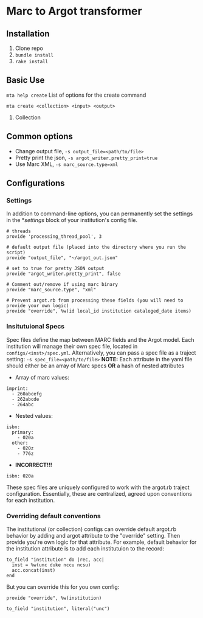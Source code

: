 # Marc to Argot transformer
 
## Installation
1. Clone repo
2. `bundle install`
3. `rake install`

## Basic Use
`mta help create`
List of options for the create command

`mta create <collection> <input> <output>`
1. Collection 

## Common options

* Change output file, `-s output_file=<path/to/file>`
* Pretty print the json, `-s argot_writer.pretty_print=true`
* Use Marc XML, `-s marc_source.type=xml`


## Configurations

### Settings
In addition to command-line options, you can permanently set the settings in the **settings* block of your institution's config file.
```
# threads
provide 'processing_thread_pool', 3

# default output file (placed into the directory where you run the script)
provide "output_file", "~/argot_out.json"

# set to true for pretty JSON output
provide "argot_writer.pretty_print", false

# Comment out/remove if using marc binary
provide "marc_source.type", "xml"

# Prevent argot.rb from processing these fields (you will need to provide your own logic)
provide "override", %w(id local_id institution cataloged_date items)
```

### Insitutuional Specs
Spec files define the map between MARC fields and the Argot model. Each institution will manage their own spec file, located in `configs/<inst>/spec.yml`.
Alternatively, you can pass a spec file as a traject setting: `-s spec_file=<path/to/file>`
**NOTE:** Each attribute in the yaml file should either be an array of Marc specs **OR** a hash of nested attributes

* Array of marc values:
```
imprint:
  - 260abcefg
  - 262abcde
  - 264abc
```
* Nested values:
```
isbn:
  primary:
    - 020a
  other: 
    - 020z
    - 776z
```
* **INCORRECT!!!**
```
isbn: 020a
```

These spec files are uniquely configured to work with the argot.rb traject configuration. Essentially, these are centralized, agreed upon conventions for each institution.

### Overriding default conventions
The institutional (or collection) configs can override default argot.rb behavior by adding and argot attribute to the "override" setting. Then provide you're own logic for that attribute. For example, default behavior for the institution attribute is to add each institutuion to the record:

```
to_field "institution" do |rec, acc|
  inst = %w(unc duke nccu ncsu)
  acc.concat(inst)
end
```

But you can override this for you own config:
```
provide "override", %w(institution)

to_field "institution", literal("unc")
```

